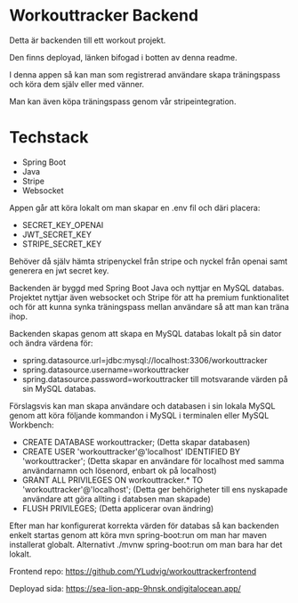 # Workouttracker Backend

Detta är backenden till ett workout projekt. 

Den finns deployad, länken bifogad i botten av denna readme. 

I denna appen så kan man som registrerad användare skapa träningspass och köra dem själv eller med vänner. 

Man kan även köpa träningspass genom vår stripeintegration. 

# Techstack 
- Spring Boot
- Java
- Stripe
- Websocket

Appen går att köra lokalt om man skapar en .env fil och däri placera: 
- SECRET_KEY_OPENAI 
- JWT_SECRET_KEY
- STRIPE_SECRET_KEY

Behöver då själv hämta stripenyckel från stripe och nyckel från openai samt generera en jwt secret key. 

Backenden är byggd med Spring Boot Java och nyttjar en MySQL databas. Projektet nyttjar även websocket och Stripe för att ha premium funktionalitet och för att kunna synka träningspass mellan användare så att man kan träna ihop. 

Backenden skapas genom att skapa en MySQL databas lokalt på sin dator och ändra värdena för: 
- spring.datasource.url=jdbc:mysql://localhost:3306/workouttracker
- spring.datasource.username=workouttracker
- spring.datasource.password=workouttracker
till motsvarande värden på sin MySQL databas. 

Förslagsvis kan man skapa användare och databasen i sin lokala MySQL genom att köra följande kommandon i MySQL i terminalen eller MySQL Workbench: 
- CREATE DATABASE workouttracker; (Detta skapar databasen)
- CREATE USER 'workouttracker'@'localhost' IDENTIFIED BY 'workouttracker'; (Detta skapar en användare för localhost med samma användarnamn och lösenord, enbart ok på localhost)
- GRANT ALL PRIVILEGES ON workouttracker.* TO 'workouttracker'@'localhost'; (Detta ger behörigheter till ens nyskapade användare att göra allting i databsen man skapade)
- FLUSH PRIVILEGES; (Detta applicerar ovan ändring)

Efter man har konfigurerat korrekta värden för databas så kan backenden enkelt startas genom att köra mvn spring-boot:run om man har maven installerat globalt. Alternativt ./mvnw spring-boot:run om man bara har det lokalt. 

Frontend repo: https://github.com/YLudvig/workouttrackerfrontend

Deployad sida: https://sea-lion-app-9hnsk.ondigitalocean.app/
